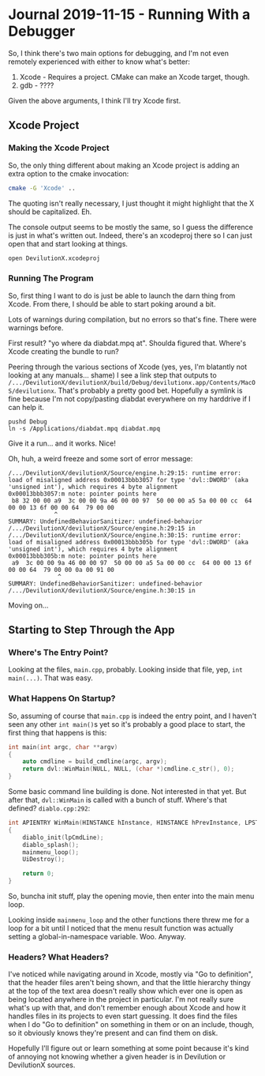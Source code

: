 Journal 2019-11-15 - Running With a Debugger
========

So, I think there's two main options for debugging, and I'm not even remotely experienced with either to know what's better:

1. Xcode - Requires a project.  CMake can make an Xcode target, though.
2. gdb - ????

Given the above arguments, I think I'll try Xcode first.



## Xcode Project


### Making the Xcode Project

So, the only thing different about making an Xcode project is adding an extra option to the cmake invocation:

```sh
cmake -G 'Xcode' ..
```

The quoting isn't really necessary, I just thought it might highlight that the X should be capitalized.  Eh.

The console output seems to be mostly the same, so I guess the difference is just in what's written out.  Indeed, there's an xcodeproj there so I can just open that and start looking at things.

```sh
open DevilutionX.xcodeproj
```


### Running The Program

So, first thing I want to do is just be able to launch the darn thing from Xcode.  From there, I should be able to start poking around a bit.

Lots of warnings during compilation, but no errors so that's fine.  There were warnings before.

First result?  "yo where da diabdat.mpq at".  Shoulda figured that.  Where's Xcode creating the bundle to run?

Peering through the various sections of Xcode (yes, yes, I'm blatantly not looking at any manuals... shame) I see a link step that outputs to `/.../DevilutionX/devilutionX/build/Debug/devilutionx.app/Contents/MacOS/devilutionx`.  That's probably a pretty good bet.  Hopefully a symlink is fine because I'm not copy/pasting diabdat everywhere on my harddrive if I can help it.

```
pushd Debug
ln -s /Applications/diabdat.mpq diabdat.mpq
```

Give it a run... and it works.  Nice!

Oh, huh, a weird freeze and some sort of error message:

```
/.../DevilutionX/devilutionX/Source/engine.h:29:15: runtime error: load of misaligned address 0x00013bbb3057 for type 'dvl::DWORD' (aka 'unsigned int'), which requires 4 byte alignment
0x00013bbb3057:m note: pointer points here
 b8 32 00 00 a9  3c 00 00 9a 46 00 00 97  50 00 00 a5 5a 00 00 cc  64 00 00 13 6f 00 00 64  79 00 00
             ^ 
SUMMARY: UndefinedBehaviorSanitizer: undefined-behavior /.../DevilutionX/devilutionX/Source/engine.h:29:15 in 
/.../DevilutionX/devilutionX/Source/engine.h:30:15: runtime error: load of misaligned address 0x00013bbb305b for type 'dvl::DWORD' (aka 'unsigned int'), which requires 4 byte alignment
0x00013bbb305b:m note: pointer points here
 a9  3c 00 00 9a 46 00 00 97  50 00 00 a5 5a 00 00 cc  64 00 00 13 6f 00 00 64  79 00 00 0a 00 91 00
              ^ 
SUMMARY: UndefinedBehaviorSanitizer: undefined-behavior /.../DevilutionX/devilutionX/Source/engine.h:30:15 in 
```

Moving on...



## Starting to Step Through the App


### Where's The Entry Point?

Looking at the files, `main.cpp`, probably.  Looking inside that file, yep, `int main(...)`.  That was easy.


### What Happens On Startup?

So, assuming of course that `main.cpp` is indeed the entry point, and I haven't seen any other `int main()`s yet so it's probably a good place to start, the first thing that happens is this:

```cpp
int main(int argc, char **argv)
{
    auto cmdline = build_cmdline(argc, argv);
    return dvl::WinMain(NULL, NULL, (char *)cmdline.c_str(), 0);
}
```

Some basic command line building is done.  Not interested in that yet.  But after that, `dvl::WinMain` is called with a bunch of stuff.  Where's that defined?  `diablo.cpp:292`:

```cpp
int APIENTRY WinMain(HINSTANCE hInstance, HINSTANCE hPrevInstance, LPSTR lpCmdLine, int nCmdShow)
{
    diablo_init(lpCmdLine);
    diablo_splash();
    mainmenu_loop();
    UiDestroy();

    return 0;
}
```

So, buncha init stuff, play the opening movie, then enter into the main menu loop.

Looking inside `mainmenu_loop` and the other functions there threw me for a loop for a bit until I noticed that the menu result function was actually setting a global-in-namespace variable.  Woo.  Anyway.


### Headers?  What Headers?

I've noticed while navigating around in Xcode, mostly via "Go to definition", that the header files aren't being shown, and that the little hierarchy thingy at the top of the text area doesn't really show which ever one is open as being located anywhere in the project in particular.  I'm not really sure what's up with that, and don't remember enough about Xcode and how it handles files in its projects to even start guessing.  It does find the files when I do "Go to definition" on something in them or on an include, though, so it obviously knows they're present and can find them on disk.

Hopefully I'll figure out or learn something at some point because it's kind of annoying not knowing whether a given header is in Devilution or DevilutionX sources.
